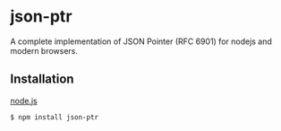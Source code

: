 # json-ptr

A complete implementation of JSON Pointer (RFC 6901) for nodejs and modern browsers.

 ## Installation

[node.js](http://nodejs.org)
```bash
$ npm install json-ptr
```

